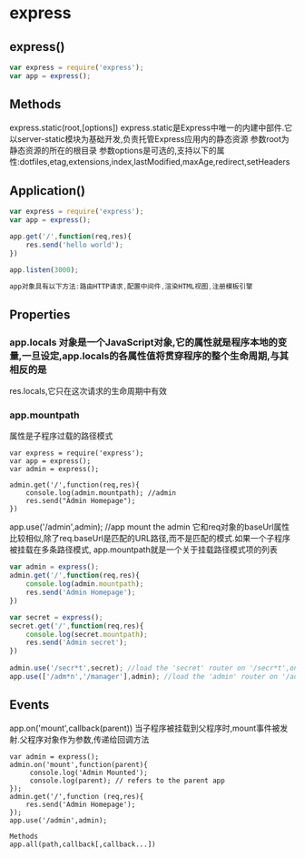 # express

## express()
```JavaScript
var express = require('express');
var app = express();
```
## Methods
express.static(root,[options])
express.static是Express中唯一的内建中部件.它以server-static模块为基础开发,负责托管Express应用内的静态资源
参数root为静态资源的所在的根目录
参数options是可选的,支持以下的属性:dotfiles,etag,extensions,index,lastModified,maxAge,redirect,setHeaders


## Application()
```JavaScript
var express = require('express');
var app = express();

app.get('/',function(req,res){
	res.send('hello world');
})

app.listen(3000);

app对象具有以下方法:路由HTTP请求,配置中间件,渲染HTML视图,注册模板引擎
```
## Properties

### app.locals 对象是一个JavaScript对象,它的属性就是程序本地的变量,一旦设定,app.locals的各属性值将贯穿程序的整个生命周期,与其相反的是
res.locals,它只在这次请求的生命周期中有效

### app.mountpath
属性是子程序过载的路径模式
```
var express = require('express');
var app = express();
var admin = express();

admin.get('/',function(req,res){
	console.log(admin.mountpath); //admin
	res.send("Admin Homepage");
})
```
app.use('/admin',admin); //app mount the admin
它和req对象的baseUrl属性比较相似,除了req.baseUrl是匹配的URL路径,而不是匹配的模式.如果一个子程序被挂载在多条路径模式,
app.mountpath就是一个关于挂载路径模式项的列表

```JavaScript
var admin = express();
admin.get('/',function(req,res){
	console.log(admin.mountpath);
	res.send('Admin Homepage');
})

var secret = express();
secret.get('/',function(req,res){
	console.log(secret.mountpath);
	res.send('Admin secret');
})
 
admin.use('/secr*t',secret); //load the 'secret' router on '/secr*t',on the 'admin' sub app
app.use(['/adm*n','/manager'],admin); //load the 'admin' router on '/adm*n' and '/manager' on the parent app
```
## Events
app.on('mount',callback(parent))
当子程序被挂载到父程序时,mount事件被发射.父程序对象作为参数,传递给回调方法
```
var admin = express();
admin.on('mount',function(parent){
	 console.log('Admin Mounted');
	 console.log(parent); // refers to the parent app
});
admin.get('/',function (req,res){
	res.send('Admin Homepage');
});
app.use('/admin',admin);

Methods
app.all(path,callback[,callback...])
```